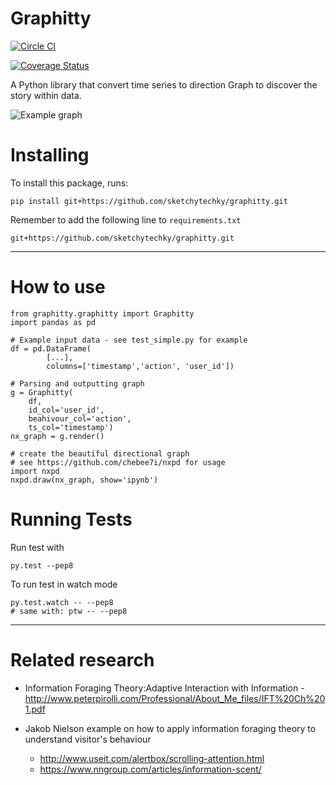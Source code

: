 
# Graphitty

[![Circle CI](https://circleci.com/gh/sketchytechky/graphitty.svg?style=svg&circle-token=<cirlce-ci-token>)](https://circleci.com/gh/sketchytechky/graphitty)

[![Coverage Status](https://coveralls.io/repos/github/sketchytechky/graphitty/badge.svg?branch=master)](https://coveralls.io/github/sketchytechky/graphitty?branch=master)

A Python library that convert time series to direction Graph to discover the story within data.


![Example graph](apollo.png)


# Installing

To install this package, runs:

    pip install git+https://github.com/sketchytechky/graphitty.git

Remember to add the following line to `requirements.txt`

    git+https://github.com/sketchytechky/graphitty.git


-----------


# How to use

```
from graphitty.graphitty import Graphitty
import pandas as pd

# Example input data - see test_simple.py for example
df = pd.DataFrame(
        [...],
        columns=['timestamp','action', 'user_id'])

# Parsing and outputting graph
g = Graphitty(
    df,
    id_col='user_id',
    beahivour_col='action',
    ts_col='timestamp')
nx_graph = g.render()

# create the beautiful directional graph
# see https://github.com/chebee7i/nxpd for usage
import nxpd
nxpd.draw(nx_graph, show='ipynb')
```

# Running Tests

Run test with

    py.test --pep8

To run test in watch mode

    py.test.watch -- --pep8
    # same with: ptw -- --pep8


-----------


# Related research


* Information Foraging Theory:Adaptive Interaction with Information - http://www.peterpirolli.com/Professional/About_Me_files/IFT%20Ch%201.pdf


* Jakob Nielson example on how to apply information foraging theory to understand visitor's behaviour
  - http://www.useit.com/alertbox/scrolling-attention.html
  - https://www.nngroup.com/articles/information-scent/

